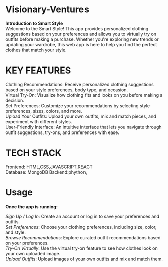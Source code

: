 # Visionary-Ventures
**Introduction to Smart Style**<br>
Welcome to the Smart Style! This app provides personalized clothing suggestions based on your preferences and allows you to virtually try on outfits before making a purchase. Whether you're exploring new trends or updating your wardrobe, this web app is here to help you find the perfect clothes that match your style.
# KEY FEATURES
Clothing Recommendations: Receive personalized clothing suggestions based on your style preferences, body type, and occasion.<br>
Virtual Try-On: Visualize how clothing fits and looks on you before making a decision.<br>
Set Preferences: Customize your recommendations by selecting style preferences, sizes, colors, and more.<br>
Upload Your Outfits: Upload your own outfits, mix and match pieces, and experiment with different styles.<br>
User-Friendly Interface: An intuitive interface that lets you navigate through outfit suggestions, try-ons, and preferences with ease.<br>
# TECH STACK
Frontend: HTML,CSS,JAVASCRIPT,REACT<br>
Database: MongoDB
Backend:phython,
# Usage
**Once the app is running:**

*Sign Up / Log In*: Create an account or log in to save your preferences and outfits.<br>
*Set Preferences*: Choose your clothing preferences, including size, color, and style.<br>
*Browse Recommendations*: Explore curated outfit recommendations based on your preferences.<br>
*Try-On Virtually*: Use the virtual try-on feature to see how clothes look on your own uploaded image.<br>
*Upload Outfit*s: Upload images of your own outfits and mix and match them.<br>


